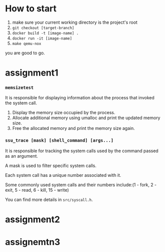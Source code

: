 # How to start

1. make sure your current working directory is the project's root
2. `git checkout [target-branch]`
3. `docker build -t [image-name] .`
4. `docker run -it [image-name]`
5. `make qemu-nox`

you are good to go.

# assignment1

### `memsizetest`

It is responsible for displaying information about the process that invoked the system call.

1. Display the memory size occupied by the process.
2. Allocate additional memory using umalloc and print the updated memory size.
3. Free the allocated memory and print the memory size again.

### `ssu_trace [mask] [shell_command] [args...]`

It is responsible for tracking the system calls used by the command passed as an argument.

A mask is used to filter specific system calls.

Each system call has a unique number associated with it.

Some commonly used system calls and their numbers include:(1 - fork, 2 - exit, 5 - read, 6 - kill, 15 - write)

You can find more details in `src/syscall.h`.

# assignment2

# assignemtn3
